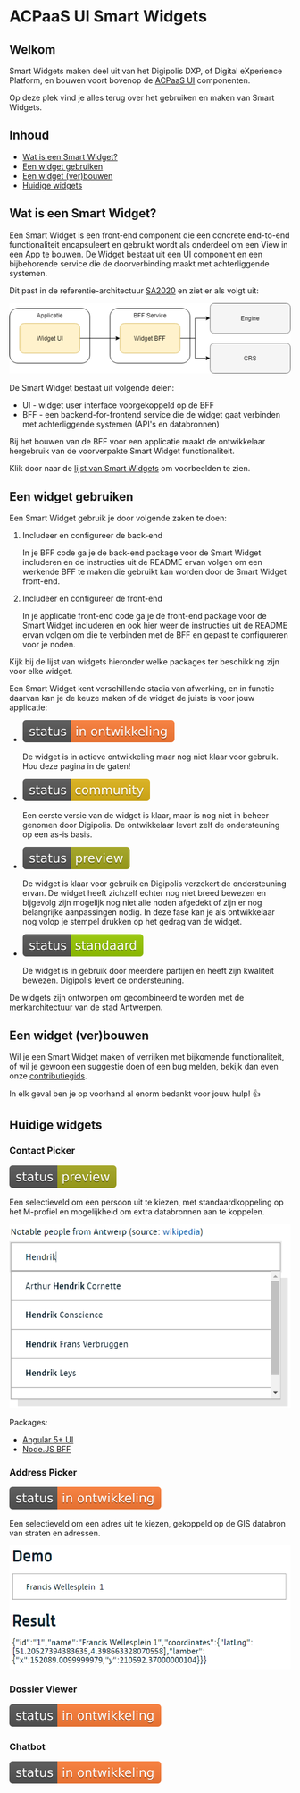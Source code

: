 # ACPaaS UI Smart Widgets

## Welkom

Smart Widgets maken deel uit van het Digipolis DXP, of Digital eXperience Platform, en bouwen voort bovenop de [ACPaaS UI](https://acpaas-ui.digipolis.be) componenten.

Op deze plek vind je alles terug over het gebruiken en maken van Smart Widgets.

## Inhoud

- [Wat is een Smart Widget?](#wat-is-een-smart-widget)
- [Een widget gebruiken](#een-widget-gebruiken)
- [Een widget (ver)bouwen](#een-widget-verbouwen)
- [Huidige widgets](#huidige-widgets)

## Wat is een Smart Widget?

Een Smart Widget is een front-end component die een concrete end-to-end functionaliteit encapsuleert en gebruikt wordt als onderdeel om een View in een App te bouwen. De Widget bestaat uit een UI component en een bijbehorende service die de doorverbinding maakt met achterliggende systemen.

Dit past in de referentie-architectuur [SA2020](https://docs.google.com/presentation/d/1F5xLAm7IqepLyBJMswdLXtkD-Epa_xL-iUJfu-k-Kdc/edit?usp=drive_web&ouid=110795847601970524262) en ziet er als volgt uit:

![Widget UI - Widget BFF - Engines](images/widget-architecture.png "Smart Widget Architecture")

De Smart Widget bestaat uit volgende delen:

- UI - widget user interface voorgekoppeld op de BFF
- BFF - een backend-for-frontend service die de widget gaat verbinden met achterliggende systemen (API's en databronnen)

Bij het bouwen van de BFF voor een applicatie maakt de ontwikkelaar hergebruik van de voorverpakte Smart Widget functionaliteit.

Klik door naar de [lijst van Smart Widgets](#huidige-widgets) om voorbeelden te zien.

## Een widget gebruiken

Een Smart Widget gebruik je door volgende zaken te doen:

1. Includeer en configureer de back-end

    In je BFF code ga je de back-end package voor de Smart Widget includeren en de instructies uit de README ervan volgen om een werkende BFF te maken die gebruikt kan worden door de Smart Widget front-end.

2. Includeer en configureer de front-end

    In je applicatie front-end code ga je de front-end package voor de Smart Widget includeren en ook hier weer de instructies uit de README ervan volgen om die te verbinden met de BFF en gepast te configureren voor je noden.

Kijk bij de lijst van widgets hieronder welke packages ter beschikking zijn voor elke widget.

Een Smart Widget kent verschillende stadia van afwerking, en in functie daarvan kan je de keuze maken of de widget de juiste is voor jouw applicatie:

- ![In ontwikkeling](images/status-in-ontwikkeling.svg)

  De widget is in actieve ontwikkeling maar nog niet klaar voor gebruik. Hou deze pagina in de gaten!

- ![Community](images/status-community.svg)

  Een eerste versie van de widget is klaar, maar is nog niet in beheer genomen door Digipolis. De ontwikkelaar levert zelf de ondersteuning op een as-is basis.

- ![Preview](images/status-preview.svg)

  De widget is klaar voor gebruik en Digipolis verzekert de ondersteuning ervan. De widget heeft zichzelf echter nog niet breed bewezen en bijgevolg zijn mogelijk nog niet alle noden afgedekt of zijn er nog belangrijke aanpassingen nodig. In deze fase kan je als ontwikkelaar nog volop je stempel drukken op het gedrag van de widget.

- ![Standaard](images/status-standaard.svg)

  De widget is in gebruik door meerdere partijen en heeft zijn kwaliteit bewezen. Digipolis levert de ondersteuning.

De widgets zijn ontworpen om gecombineerd te worden met de [merkarchitectuur](https://www.antwerpen.be/nl/overzicht/merk-en-huisstijl-1/digitale-componenten/technische-informatie) van de stad Antwerpen.

## Een widget (ver)bouwen

Wil je een Smart Widget maken of verrijken met bijkomende functionaliteit, of wil je gewoon een suggestie doen of een bug melden, bekijk dan even onze [contributiegids](CONTRIBUTING.md).

In elk geval ben je op voorhand al enorm bedankt voor jouw hulp! :+1:

## Huidige widgets

### Contact Picker

![Status: Preview](images/status-preview.svg)

Een selectieveld om een persoon uit te kiezen, met standaardkoppeling op het M-profiel en mogelijkheid om extra databronnen aan te koppelen.

![Contact Picker](images/contact-picker.png)

Packages:

- [Angular 5+ UI](https://github.com/digipolisantwerp/contact-picker_widget_angular)
- [Node.JS BFF](https://github.com/digipolisantwerp/contact-picker_service_nodejs)

### Address Picker

![Status: In ontwikkeling](images/status-in-ontwikkeling.svg)

Een selectieveld om een adres uit te kiezen, gekoppeld op de GIS databron van straten en adressen.

![Address Picker](images/address-picker.png)

### Dossier Viewer

![Status: In ontwikkeling](images/status-in-ontwikkeling.svg)

### Chatbot

![Status: In ontwikkeling](images/status-in-ontwikkeling.svg)
